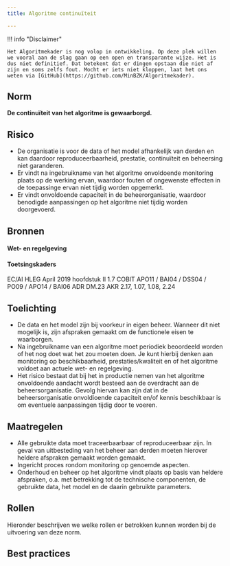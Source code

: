 ```yaml
---
title: Algoritme continuïteit

---
```


!!! info "Disclaimer"

    Het Algoritmekader is nog volop in ontwikkeling. Op deze plek willen we vooral aan de slag gaan op een open en transparante wijze. Het is dus niet definitief. Dat betekent dat er dingen opstaan die niet af zijn en soms zelfs fout. Mocht er iets niet kloppen, laat het ons weten via [GitHub](https://github.com/MinBZK/Algoritmekader).


## Norm
**De continuïteit van het algoritme is gewaarborgd.**

## Risico
- De organisatie is voor de data of het model afhankelijk van derden en kan daardoor reproduceerbaarheid, prestatie, continuïteit en beheersing niet garanderen.
- Er vindt na ingebruikname van het algoritme onvoldoende monitoring plaats op de werking ervan, waardoor fouten of ongewenste effecten in de toepassinge ervan niet tijdig worden opgemerkt.
- Er vindt onvoldoende capaciteit in de beheerorganisatie, waardoor benodigde aanpassingen op het algoritme niet tijdig worden doorgevoerd.

## Bronnen

#### Wet- en regelgeving


#### Toetsingskaders
EC/AI HLEG April 2019 hoofdstuk II 1.7
COBIT APO11 / BAI04 / DSS04 / PO09 / APO14 / BAI06
ADR DM.23
AKR 2.17, 1.07, 1.08, 2.24

## Toelichting
- De data en het model zijn bij voorkeur in eigen beheer. Wanneer dit niet mogelijk is, zijn afspraken gemaakt om de functionele eisen te waarborgen.
- Na ingebruikname van een algoritme moet periodiek beoordeeld worden of het nog doet wat het zou moeten doen.  Je kunt hierbij denken aan monitoring op beschikbaarheid, prestaties/kwaliteit en of het algoritme voldoet aan actuele wet- en regelgeving.
- Het risico bestaat dat bij het in productie nemen van het algoritme onvoldoende aandacht wordt besteed aan de overdracht aan de beheersorganisatie. Gevolg hiervan kan zijn dat in de beheersorganisatie onvoldioende capaciteit en/of kennis beschikbaar is om eventuele aanpassingen tijdig door te voeren. 

## Maatregelen
- Alle gebruikte data moet traceerbaarbaar of reproduceerbaar zijn. In geval van uitbesteding van het beheer aan derden moeten hierover heldere afspraken gemaakt worden gemaakt. 
- Ingericht proces rondom monitoring op genoemde aspecten.
- Onderhoud en beheer op het algoritme vindt plaats op basis van heldere afspraken, o.a. met betrekking tot de technische componenten, de gebruikte data, het model en de daarin gebruikte parameters.


## Rollen
Hieronder beschrijven we welke rollen er betrokken kunnen worden bij de uitvoering van deze norm. 




## Best practices


